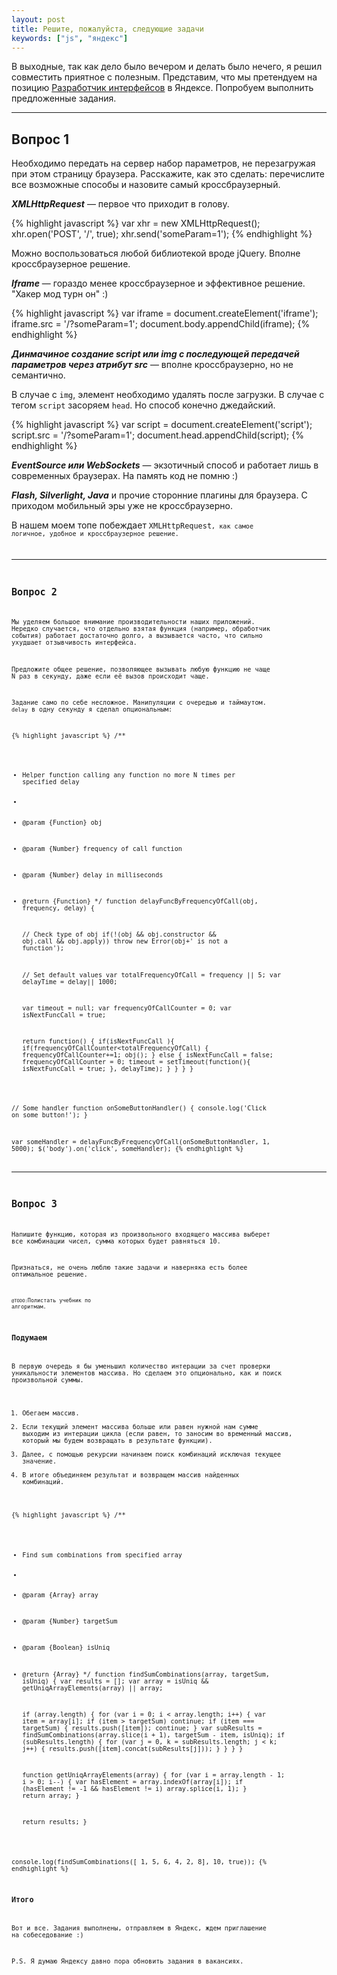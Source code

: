 ```yaml
---
layout: post
title: Решите, пожалуйста, следующие задачи
keywords: ["js", "яндекс"]
---
```


В выходные, так как дело было вечером и делать было нечего, я решил совместить приятное с полезным. Представим, что мы претендуем на позицию [Разработчик интерфейсов](http://company.yandex.ru/job/vacancies/dev_int_yaservices.xml) в Яндексе. Попробуем выполнить предложенные задания.

-----------------------

## Вопрос 1
Необходимо передать на сервер набор параметров, не перезагружая при этом страницу браузера. Расскажите, как это сделать: перечислите все возможные способы и назовите самый кроссбраузерный.

***XMLHttpRequest*** &mdash; первое что приходит в голову. 

{% highlight javascript %}
var xhr = new XMLHttpRequest();
xhr.open('POST', '/', true);
xhr.send('someParam=1');
{% endhighlight %}

Можно воспользоваться любой библиотекой вроде jQuery. Вполне кроссбраузерное решение.

***Iframe*** &mdash; гораздо менее кроссбраузерное и эффективное решение. "Хакер мод турн он" :)

{% highlight javascript %}
var iframe = document.createElement('iframe');
iframe.src = '/?someParam=1';
document.body.appendChild(iframe);
{% endhighlight %}

***Динмачиное создание script или img с последующей передачей параметров через атрибут src*** &mdash; вполне кроссбраузерно, но не семантично. 

В случае с <code>img</code>, элемент необходимо удалять после загрузки. В случае с тегом <code>script</code> засоряем <code>head</code>. Но способ конечно джедайский. 

{% highlight javascript %}
var script = document.createElement('script');
script.src = '/?someParam=1';
document.head.appendChild(script);
{% endhighlight %}

***EventSource или WebSockets*** &mdash; экзотичный способ и работает лишь в современных браузерах. На память код не помню :)

***Flash, Silverlight, Java*** и прочие сторонние плагины для браузера. С приходом мобильный эры уже не кроссбраузерно.

В нашем моем топе побеждает <code>XMLHttpRequest<code>, как самое логичное, удобное и кроссбраузерное решение.

-----------------------

## Вопрос 2

Мы уделяем большое внимание производительности наших приложений. Нередко случается, что отдельно взятая функция (например, обработчик события) работает достаточно долго, а вызывается часто, что сильно ухудшает отзывчивость интерфейса.

Предложите общее решение, позволяющее вызывать любую функцию не чаще N раз в секунду, даже если её вызов происходит чаще. 

Задание само по себе несложное. Манипуляции с очередью и таймаутом. <code>delay</code> в одну секунду я сделал опциональным:

{% highlight javascript %}
/**
 * Helper function calling any function no more N times per specified delay
 *
 * @param {Function} obj
 * @param {Number} frequency of call function
 * @param {Number} delay in milliseconds
 * @return {Function}
 */
function delayFuncByFrequencyOfCall(obj, frequency, delay) {

    // Check type of obj
    if(!(obj && obj.constructor && obj.call && obj.apply))
        throw new Error(obj+' is not a function');

    // Set default values
    var totalFrequencyOfCall = frequency || 5;
    var delayTime = delay|| 1000;

    var timeout = null;
    var frequencyOfCallCounter = 0;
    var isNextFuncCall = true;

    return function() {
        if(isNextFuncCall ){
            if(frequencyOfCallCounter<totalFrequencyOfCall) {
                frequencyOfCallCounter+=1;
                obj();
            } else {
                isNextFuncCall = false;
                frequencyOfCallCounter = 0;
                timeout = setTimeout(function(){
                    isNextFuncCall = true;
                }, delayTime);
            }
        }
    }
}

// Some handler
function onSomeButtonHandler() {
    console.log('Click on some button!');
}

var someHandler = delayFuncByFrequencyOfCall(onSomeButtonHandler, 1, 5000);
$('body').on('click', someHandler);
{% endhighlight %}

-----------------------

## Вопрос 3

Напишите функцию, которая из произвольного входящего массива выберет все комбинации чисел, сумма которых будет равняться 10.

Признаться, не очень люблю такие задачи и наверняка есть более оптимальное решение.

<small><code>@TODO:</code>Полистать учебник по алгоритмам.</small>

### Подумаем

В первую очередь я бы уменьшил количество интерации за счет проверки уникальности элементов массива. Но сделаем это опционально, как и поиск произвольной суммы.

1. Обегаем массив.
2. Если текущий элемент массива больше или равен нужной нам сумме выходим из интерации цикла (если равен, то заносим во временный массив, который мы будем возвращать в результате функции).
3. Далее, с помощью рекурсии начинаем поиск комбинаций исключая текущее значение.
4. В итоге объединяем результат и возвращем массив найденных комбинаций.

{% highlight javascript %}
/**
 * Find sum combinations from specified array
 *
 * @param {Array} array
 * @param {Number} targetSum
 * @param {Boolean} isUniq
 * @return {Array}
 */
function findSumCombinations(array, targetSum, isUniq) {
    var results = [];
    var array = isUniq && getUniqArrayElements(array) || array;

    if (array.length) {
        for (var i = 0; i < array.length; i++) {
            var item = array[i];
            if (item > targetSum) continue;
            if (item === targetSum) {
                results.push([item]);
                continue;
            }
            var subResults = findSumCombinations(array.slice(i + 1), targetSum - item, isUniq);
            if (subResults.length) {
                for (var j = 0, k = subResults.length; j < k; j++) {
                    results.push([item].concat(subResults[j]));
                }
            }
        }
    }

    function getUniqArrayElements(array) {
        for (var i = array.length - 1; i > 0; i--) {
            var hasElement = array.indexOf(array[i]);
            if (hasElement != -1 && hasElement != i) array.splice(i, 1);
        }
        return array;
    }

    return results;
}

console.log(findSumCombinations([ 1, 5, 6, 4, 2, 8], 10, true));
{% endhighlight %}

### Итого

Вот и все. Задания выполнены, отправляем в Яндекс, ждем приглашение на собеседование :)

P.S. Я думаю Яндексу давно пора обновить задания в вакансиях. 




